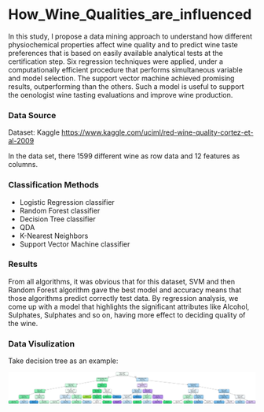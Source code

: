 # How_Wine_Qualities_are_influenced

In this study, I propose a data mining approach to understand how different physiochemical properties affect wine quality and to predict wine taste preferences that is based on easily available analytical tests at the certification step. Six regression techniques were applied, under a computationally efficient procedure that performs simultaneous variable and model selection. The support vector machine achieved promising results, outperforming than the others. Such a model is useful to support the oenologist wine tasting evaluations and improve wine production.

### Data Source

Dataset: Kaggle https://www.kaggle.com/uciml/red-wine-quality-cortez-et-al-2009

In the data set, there 1599 different wine as row data and 12 features as columns. 


### Classification Methods 

- Logistic Regression classifier
- Random Forest classifier 
- Decision Tree classifier
- QDA
- K-Nearest Neighbors 
- Support Vector Machine classifier 


### Results


From all algorithms, it was obvious that for this dataset, SVM and then Random Forest algorithm gave the best model and accuracy means that those algorithms predict correctly test data. 
By regression analysis, we come up with a model that highlights the significant attributes like Alcohol, Sulphates, Sulphates and so on, having more effect to deciding quality of the wine.

### Data Visulization 

Take decision tree as an example:

<img src="https://github.com/nilijing/How_Wine_Qualities_Are_Influenced/blob/main/image/download.svg" width="1200" />






